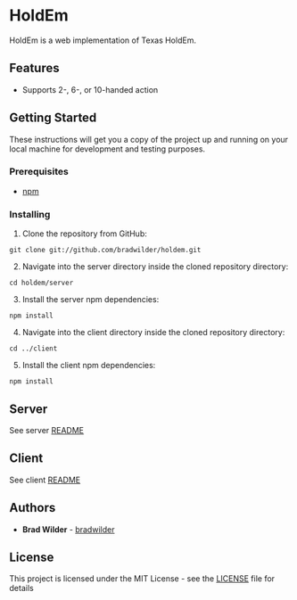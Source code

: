 # HoldEm

HoldEm is a web implementation of Texas HoldEm.

## Features

* Supports 2-, 6-, or 10-handed action

## Getting Started

These instructions will get you a copy of the project up and running on your local machine for development and testing purposes.

### Prerequisites

* [npm](https://www.npmjs.com/)

### Installing

1. Clone the repository from GitHub:
```
git clone git://github.com/bradwilder/holdem.git
```

2. Navigate into the server directory inside the cloned repository directory:
```
cd holdem/server
```

3. Install the server npm dependencies:
```
npm install
```

4. Navigate into the client directory inside the cloned repository directory:
```
cd ../client
```

5. Install the client npm dependencies:
```
npm install
```

## Server

See server [README](https://github.com/bradwilder/holdem/blob/master/server/README.md)

## Client

See client [README](https://github.com/bradwilder/holdem/blob/master/client/README.md)

## Authors

* **Brad Wilder** - [bradwilder](https://github.com/bradwilder)

## License

This project is licensed under the MIT License - see the [LICENSE](https://github.com/bradwilder/holdem/blob/master/LICENSE) file for details
